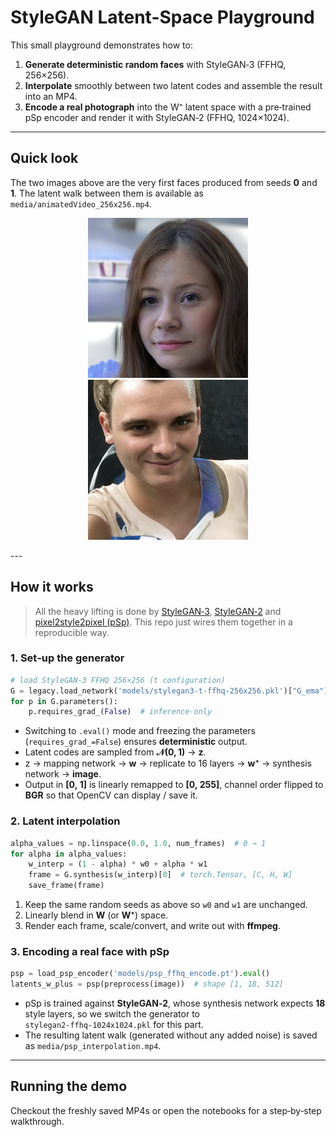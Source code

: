 # StyleGAN Latent-Space Playground

This small playground demonstrates how to:

1. **Generate deterministic random faces** with StyleGAN‑3 (FFHQ, 256×256).
2. **Interpolate** smoothly between two latent codes and assemble the result into an MP4.
3. **Encode a real photograph** into the W⁺ latent space with a pre‑trained pSp encoder and render it with StyleGAN‑2 (FFHQ, 1024×1024).

---

## Quick look

The two images above are the very first faces produced from seeds **0** and **1**.  The latent walk between them is available as `media/animatedVideo_256x256.mp4`.
<p align="center">
  <img src="media/face1.png" width="256" alt="Random face 0">
  <img src="media/face2.png" width="256" alt="Random face 1">
</p>
---

## How it works

> All the heavy lifting is done by [StyleGAN‑3](https://github.com/NVlabs/stylegan3), [StyleGAN‑2](https://github.com/NVlabs/stylegan2) and [pixel2style2pixel (pSp)](https://github.com/eladrich/pixel2style2pixel).  This repo just wires them together in a reproducible way.

### 1. Set‑up the generator

```python
# load StyleGAN‑3 FFHQ 256×256 (t configuration)
G = legacy.load_network('models/stylegan3-t-ffhq-256x256.pkl')["G_ema"].eval()
for p in G.parameters():
    p.requires_grad_(False)  # inference‑only
```

- Switching to `.eval()` mode and freezing the parameters (`requires_grad_=False`) ensures **deterministic** output.
- Latent codes are sampled from **𝒩(0, 1)** → **z**.
- z → mapping network → **w** → replicate to 16 layers → **w⁺** → synthesis network → **image**.
- Output in **[0, 1]** is linearly remapped to **[0, 255]**, channel order flipped to **BGR** so that OpenCV can display / save it.

### 2. Latent interpolation

```python
alpha_values = np.linspace(0.0, 1.0, num_frames)  # 0 → 1
for alpha in alpha_values:
    w_interp = (1 - alpha) * w0 + alpha * w1
    frame = G.synthesis(w_interp)[0]  # torch.Tensor, [C, H, W]
    save_frame(frame)
```

1. Keep the same random seeds as above so `w0` and `w1` are unchanged.
2. Linearly blend in **W** (or **W⁺**) space.
3. Render each frame, scale/convert, and write out with **ffmpeg**.

### 3. Encoding a real face with pSp

```python
psp = load_psp_encoder('models/psp_ffhq_encode.pt').eval()
latents_w_plus = psp(preprocess(image))  # shape [1, 18, 512]
```

- pSp is trained against **StyleGAN‑2**, whose synthesis network expects **18** style layers, so we switch the generator to `stylegan2‑ffhq‑1024x1024.pkl` for this part.
- The resulting latent walk (generated without any added noise) is saved as `media/psp_interpolation.mp4`.

---


## Running the demo

Checkout the freshly saved MP4s or open the notebooks for a step‑by‑step walkthrough.



